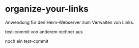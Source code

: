 # organize-your-links
Anwendung für den Heim-Webserver zum Verwalten von Links.

test-commit von anderem rechner aus

noch ein test-commit